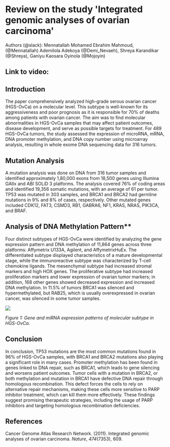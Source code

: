 <!--StartFragment-->

# Review on the study 'Integrated genomic analyses of ovarian carcinoma'

Authors (@slack): Mennatallah Mohamed Ebrahim Mahmoud, (@Mennatallah) Ademilola Adekoya (@Demi\_Nevaeh), Shreya Karandikar (@Shreya), Ganiyu Kaosara Oyinola (@Mojoyin)

## Link to video: 
## Introduction

The paper comprehensively analyzed high-grade serous ovarian cancer (HGS-OvCa) on a molecular level. This subtype is well-known for its aggressiveness and poor prognosis as it is responsible for 70% of deaths among patients with ovarian cancer. The aim was to find molecular abnormalities in HGS-OvCa samples that may affect patient outcomes, disease development, and serve as possible targets for treatment. For 489 HGS-OvCa tumors, the study assessed the expression of microRNA, mRNA, DNA promoter methylation, and DNA copy number using microarray analysis, resulting in whole exome DNA sequencing data for 316 tumors.

## Mutation Analysis

A mutation analysis was done on DNA from 316 tumor samples and identified approximately 1,80,000 exons from 18,500 genes using Illumina GAIIx and ABI SOLiD 3 platforms. The analysis covered 76% of coding areas and identified 19,356 somatic mutations, with an average of 61 per tumor. TP53 was mutated in 303 samples, and BRCA1 and BRCA2 had germline mutations in 9% and 8% of cases, respectively. Other mutated genes included CDK12, FAT3, CSMD3, RB1, GABRA6, NF1, KRAS, NRAS, PIK3CA, and BRAF.

## Analysis of DNA Methylation Pattern**

Four distinct subtypes of HGS-OvCa were identified by analyzing the gene expression pattern and DNA methylation of 11,864 genes across three platforms: Affymetrix U133A, Agilent, and AffymetrixHuEx. The differentiated subtype displayed characteristics of a mature developmental stage, while the immunoreactive subtype was characterized by T-cell chemokine ligands. The mesenchymal subtype had increased stromal markers and high HOX genes. The proliferative subtype had increased proliferation markers and lower expression of ovarian tumor markers; in addition, 168 other genes showed decreased expression and increased DNA methylation. In 11.5% of tumors BRCA1 was silenced and hypermethylated, but RAB25, which is usually overexpressed in ovarian cancer, was silenced in some tumor samples. 

__![](https://lh7-rt.googleusercontent.com/docsz/AD_4nXfIFiU5-ohkTZZf7IiFPafAZ6CIdBpgTDT4v8jyJ7o11yQIlXB3Ku9txqHeFZJXUMuEQrFq5ISppQJPWMCcJN7nLVphUKhcXtYTOOVlTeCcKuOYClidoS_x3NJ6-FwAkr_FpJmGug-lzb3v18kLWG0FjLV_?key=UjcRE6EuS3S8bnttD1l3Qw)__

_Figure 1: Gene and miRNA expression patterns of molecular subtype in HGS-OvCa._ 

## Conclusion

In conclusion, TP53 mutations are the most common mutations found in 96% of HGS-OvCa samples, with BRCA1 and BRCA2 mutations also playing a significant role in many cases. Promoter methylation has been found in genes linked to DNA repair, such as BRCA1, which leads to gene silencing and worsens patient outcomes. Tumor cells with a mutation in BRCA2, or both methylation and mutation in BRCA1 have defective DNA repair through homologous recombination. This defect forces the cells to rely on alternative repair mechanisms, making these cells more sensitive to PARP inhibitor treatment, which can kill them more effectively. These findings suggest promising therapeutic strategies, including the usage of PARP inhibitors and targeting homologous recombination deficiencies.

## References

Cancer Genome Atlas Research Network. (2011). Integrated genomic analyses of ovarian carcinoma. _Nature_, _474_(7353), 609.



<!--EndFragment-->
